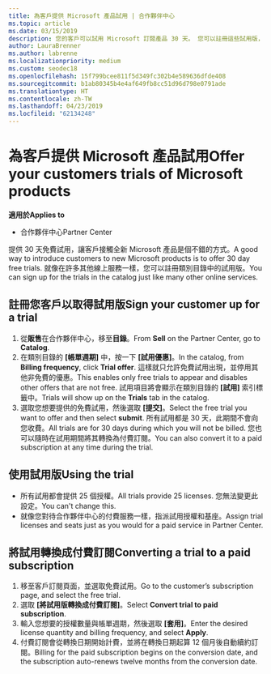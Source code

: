 ```yaml
---
title: 為客戶提供 Microsoft 產品試用 | 合作夥伴中心
ms.topic: article
ms.date: 03/15/2019
description: 您的客戶可以試用 Microsoft 訂閱產品 30 天。 您可以註冊這些試用版，就像許多其他線上服務類別目錄中。
author: LauraBrenner
ms.author: labrenne
ms.localizationpriority: medium
ms.custom: seodec18
ms.openlocfilehash: 15f799bcee811f5d349fc302b4e589636dfde408
ms.sourcegitcommit: b1ab80345b4e4af649fb8cc51d96d798e0791ade
ms.translationtype: HT
ms.contentlocale: zh-TW
ms.lasthandoff: 04/23/2019
ms.locfileid: "62134248"
---
```

# <a name="offer-your-customers-trials-of-microsoft-products"></a><span data-ttu-id="fb6da-104">為客戶提供 Microsoft 產品試用</span><span class="sxs-lookup"><span data-stu-id="fb6da-104">Offer your customers trials of Microsoft products</span></span>

<span data-ttu-id="fb6da-105">**適用於**</span><span class="sxs-lookup"><span data-stu-id="fb6da-105">**Applies to**</span></span>

-  <span data-ttu-id="fb6da-106">合作夥伴中心</span><span class="sxs-lookup"><span data-stu-id="fb6da-106">Partner Center</span></span>

<span data-ttu-id="fb6da-107">提供 30 天免費試用，讓客戶接觸全新 Microsoft 產品是個不錯的方式。</span><span class="sxs-lookup"><span data-stu-id="fb6da-107">A good way to introduce customers to new Microsoft products is to offer 30 day free trials.</span></span> <span data-ttu-id="fb6da-108">就像在許多其他線上服務一樣，您可以註冊類別目錄中的試用版。</span><span class="sxs-lookup"><span data-stu-id="fb6da-108">You can sign up for the trials in the catalog just like many other online services.</span></span>  

## <a name="sign-your-customer-up-for-a-trial"></a><span data-ttu-id="fb6da-109">註冊您客戶以取得試用版</span><span class="sxs-lookup"><span data-stu-id="fb6da-109">Sign your customer up for a trial</span></span>

1.  <span data-ttu-id="fb6da-110">從**販售**在合作夥伴中心，移至**目錄**。</span><span class="sxs-lookup"><span data-stu-id="fb6da-110">From **Sell** on the Partner Center, go to **Catalog**.</span></span> 
2.  <span data-ttu-id="fb6da-111">在類別目錄的 **\[帳單週期\]** 中，按一下 **\[試用優惠\]**。</span><span class="sxs-lookup"><span data-stu-id="fb6da-111">In the catalog, from **Billing frequency**, click **Trial offer**.</span></span> <span data-ttu-id="fb6da-112">這樣就只允許免費試用出現，並停用其他非免費的優惠。</span><span class="sxs-lookup"><span data-stu-id="fb6da-112">This enables only free trials to appear and disables other offers that are not free.</span></span> <span data-ttu-id="fb6da-113">試用項目將會顯示在類別目錄的 **\[試用\]** 索引標籤中。</span><span class="sxs-lookup"><span data-stu-id="fb6da-113">Trials will show up on the **Trials** tab in the catalog.</span></span>
3.  <span data-ttu-id="fb6da-114">選取您想要提供的免費試用，然後選取 **\[提交\]**。</span><span class="sxs-lookup"><span data-stu-id="fb6da-114">Select the free trial you want to offer and then select **submit**.</span></span> <span data-ttu-id="fb6da-115">所有試用都是 30 天，此期間不會向您收費。</span><span class="sxs-lookup"><span data-stu-id="fb6da-115">All trials are for 30 days during which you will not be billed.</span></span> <span data-ttu-id="fb6da-116">您也可以隨時在試用期間將其轉換為付費訂閱。</span><span class="sxs-lookup"><span data-stu-id="fb6da-116">You can also convert it to a paid subscription at any time during the trial.</span></span>

## <a name="using-the-trial"></a><span data-ttu-id="fb6da-117">使用試用版</span><span class="sxs-lookup"><span data-stu-id="fb6da-117">Using the trial</span></span>

- <span data-ttu-id="fb6da-118">所有試用都會提供 25 個授權。</span><span class="sxs-lookup"><span data-stu-id="fb6da-118">All trials provide 25 licenses.</span></span> <span data-ttu-id="fb6da-119">您無法變更此設定。</span><span class="sxs-lookup"><span data-stu-id="fb6da-119">You can't change this.</span></span>
- <span data-ttu-id="fb6da-120">就像您對待合作夥伴中心的付費服務一樣，指派試用授權和基座。</span><span class="sxs-lookup"><span data-stu-id="fb6da-120">Assign trial licenses and seats just as you would for a paid service in Partner Center.</span></span>

## <a name="converting-a-trial-to-a-paid-subscription"></a><span data-ttu-id="fb6da-121">將試用轉換成付費訂閱</span><span class="sxs-lookup"><span data-stu-id="fb6da-121">Converting a trial to a paid subscription</span></span>

1.  <span data-ttu-id="fb6da-122">移至客戶訂閱頁面，並選取免費試用。</span><span class="sxs-lookup"><span data-stu-id="fb6da-122">Go to the customer’s subscription page, and select the free trial.</span></span>
2.  <span data-ttu-id="fb6da-123">選取 **\[將試用版轉換成付費訂閱\]**。</span><span class="sxs-lookup"><span data-stu-id="fb6da-123">Select **Convert trial to paid subscription**.</span></span>
3.  <span data-ttu-id="fb6da-124">輸入您想要的授權數量與帳單週期，然後選取 **\[套用\]**。</span><span class="sxs-lookup"><span data-stu-id="fb6da-124">Enter the desired license quantity and billing frequency, and select **Apply**.</span></span>
4.  <span data-ttu-id="fb6da-125">付費訂閱會從轉換日期開始計費，並將在轉換日期起算 12 個月後自動續約訂閱。</span><span class="sxs-lookup"><span data-stu-id="fb6da-125">Billing for the paid subscription begins on the conversion date, and the subscription auto-renews twelve months from the conversion date.</span></span> 

